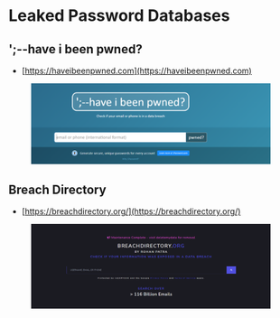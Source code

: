 # Leaked Password Databases

## **';--have i been pwned?**

* [https://haveibeenpwned.com](https://haveibeenpwned.com)



<figure><img src="../../../.gitbook/assets/image (4).png" alt=""><figcaption></figcaption></figure>

## Breach Directory

* [https://breachdirectory.org/](https://breachdirectory.org/)

<figure><img src="../../../.gitbook/assets/image (7).png" alt=""><figcaption></figcaption></figure>
